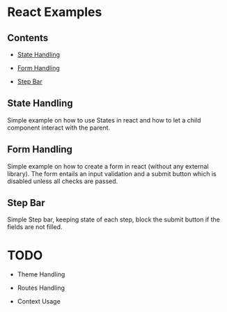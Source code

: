 # React Examples

## Contents

- [State Handling](./state-handling)

- [Form Handling](./form-handling)

- [Step Bar](./step-bar)

## State Handling

Simple example on how to use States in react and how to let a child component interact with the parent.

## Form Handling

Simple example on how to create a form in react (without any external library). The form entails an input validation and a submit button which is disabled unless all checks are passed.

## Step Bar

Simple Step bar, keeping state of each step, block the submit button if the fields are not filled.

# TODO

- Theme Handling

- Routes Handling

- Context Usage
